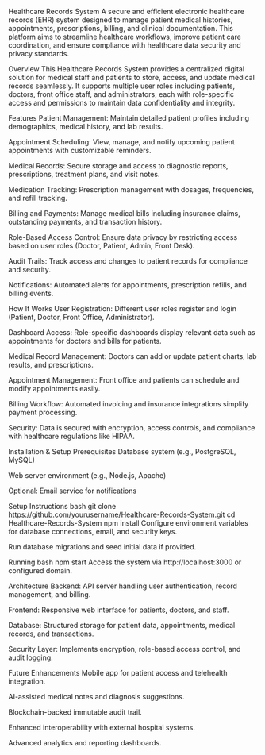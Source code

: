 Healthcare Records System
A secure and efficient electronic healthcare records (EHR) system designed to manage patient medical histories, appointments, prescriptions, billing, and clinical documentation. This platform aims to streamline healthcare workflows, improve patient care coordination, and ensure compliance with healthcare data security and privacy standards.

Overview
This Healthcare Records System provides a centralized digital solution for medical staff and patients to store, access, and update medical records seamlessly. It supports multiple user roles including patients, doctors, front office staff, and administrators, each with role-specific access and permissions to maintain data confidentiality and integrity.

Features
Patient Management: Maintain detailed patient profiles including demographics, medical history, and lab results.

Appointment Scheduling: View, manage, and notify upcoming patient appointments with customizable reminders.

Medical Records: Secure storage and access to diagnostic reports, prescriptions, treatment plans, and visit notes.

Medication Tracking: Prescription management with dosages, frequencies, and refill tracking.

Billing and Payments: Manage medical bills including insurance claims, outstanding payments, and transaction history.

Role-Based Access Control: Ensure data privacy by restricting access based on user roles (Doctor, Patient, Admin, Front Desk).

Audit Trails: Track access and changes to patient records for compliance and security.

Notifications: Automated alerts for appointments, prescription refills, and billing events.

How It Works
User Registration: Different user roles register and login (Patient, Doctor, Front Office, Administrator).

Dashboard Access: Role-specific dashboards display relevant data such as appointments for doctors and bills for patients.

Medical Record Management: Doctors can add or update patient charts, lab results, and prescriptions.

Appointment Management: Front office and patients can schedule and modify appointments easily.

Billing Workflow: Automated invoicing and insurance integrations simplify payment processing.

Security: Data is secured with encryption, access controls, and compliance with healthcare regulations like HIPAA.

Installation & Setup
Prerequisites
Database system (e.g., PostgreSQL, MySQL)

Web server environment (e.g., Node.js, Apache)

Optional: Email service for notifications

Setup Instructions
bash
git clone https://github.com/yourusername/Healthcare-Records-System.git
cd Healthcare-Records-System
npm install
Configure environment variables for database connections, email, and security keys.

Run database migrations and seed initial data if provided.

Running
bash
npm start
Access the system via http://localhost:3000 or configured domain.

Architecture
Backend: API server handling user authentication, record management, and billing.

Frontend: Responsive web interface for patients, doctors, and staff.

Database: Structured storage for patient data, appointments, medical records, and transactions.

Security Layer: Implements encryption, role-based access control, and audit logging.

Future Enhancements
Mobile app for patient access and telehealth integration.

AI-assisted medical notes and diagnosis suggestions.

Blockchain-backed immutable audit trail.

Enhanced interoperability with external hospital systems.

Advanced analytics and reporting dashboards.
